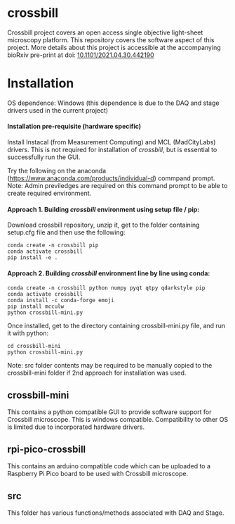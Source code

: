 # crossbill
Crossbill project covers an open access single objective light-sheet microscopy platform. 
This repository covers the software aspect of this project. More details about this project is accessible at the accompanying bioRxiv pre-print at doi: [10.1101/2021.04.30.442190](https://www.biorxiv.org/content/10.1101/2021.04.30.442190v1.full)


# Installation

OS dependence: Windows
(this dependence is due to the DAQ and stage drivers used in the current project)

#### Installation pre-requisite (hardware specific)
Install Instacal (from Measurement Computing) and MCL (MadCityLabs) drivers. This is not required for installation of *crossbill*, but is essential to successfully run the GUI. 

Try the following on the anaconda (https://www.anaconda.com/products/individual-d) commpand prompt. Note: Admin previledges are required on this command prompt to be able to create required environment.

#### Approach 1. Building *crossbill* environment using setup file / pip:  

  Download crossbill repository, unzip it, get to the folder containing setup.cfg file and then use the following:
  ```
  conda create -n crossbill pip
  conda activate crossbill
  pip install -e . 
  ```

#### Approach 2. Building *crossbill* environment line by line using conda:

  ```
  conda create -n crossbill python numpy pyqt qtpy qdarkstyle pip
  conda activate crossbill
  conda install -c conda-forge emoji
  pip install mcculw 
  python crossbill-mini.py
  ```

Once installed, get to the directory containing crossbill-mini.py file, and run it with python:
```
cd crossbill-mini
python crossbill-mini.py
```
Note: src folder contents may be required to be manually copied to the crossbill-mini folder if 2nd approach for installation was used. 

## crossbill-mini
This contains a python compatible GUI to provide software support for Crossbill microscope.
This is windows compatible. Compatibility to other OS is limited due to incorporated hardware drivers.

## rpi-pico-crossbill
This contains an arduino compatible code which can be uploaded to a Raspberry Pi Pico board to be used with Crossbill microscope.

## src
This folder has various functions/methods associated with DAQ and Stage.
